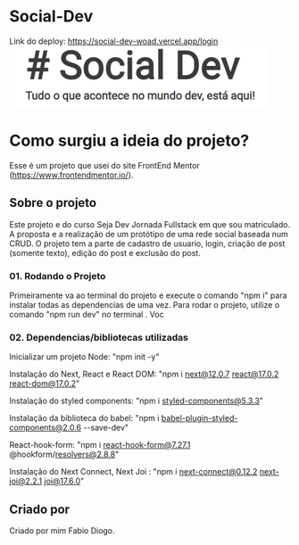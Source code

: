 # Social-Dev
Link do deploy: https://social-dev-woad.vercel.app/login
![Pagina Inicial](./public/socialdev.png)
# Como surgiu a ideia do projeto?

 Esse é um projeto que usei do site FrontEnd Mentor (https://www.frontendmentor.io/).

## Sobre o projeto

Este projeto e do curso Seja Dev Jornada Fullstack em que sou matriculado. A proposta e a realização de um protótipo de uma rede social baseada num CRUD.
O projeto tem a parte de cadastro de usuario, login, criação de post (somente texto), edição do post e exclusão do post.

### 01. Rodando o Projeto
Primeiramente va ao terminal do projeto e execute o comando "npm i" para instalar todas as dependencias de uma vez.
Para rodar o projeto, utilize o comando "npm run dev" no terminal  .
Voc


### 02. Dependencias/bibliotecas utilizadas

Inicializar um projeto Node: "npm init -y"

Instalação do Next, React e React DOM: "npm i next@12.0.7 react@17.0.2 react-dom@17.0.2"

Instalação do styled components: "npm i styled-components@5.3.3"

Instalação da biblioteca do babel: "npm i babel-plugin-styled-components@2.0.6 --save-dev"

React-hook-form: "npm i react-hook-form@7.27.1 @hookform/resolvers@2.8.8"

Instalação do Next Connect, Next Joi :  "npm i next-connect@0.12.2 next-joi@2.2.1 joi@17.6.0"



## Criado por

Criado por mim Fabio Diogo.

